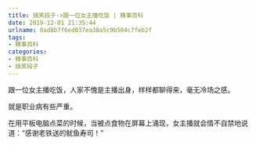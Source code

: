 ```yaml
---
title: 搞笑段子->跟一位女主播吃饭 | 糗事百科
date: 2019-12-01 21:35:44
urlname: 0ad8b7f6ed837ea38a5c9b504c7feb2f
tags: 
- 糗事百科
categories:
- 糗事百科
- 搞笑段子
---
```

跟一位女主播吃饭，人家不愧是主播出身，样样都聊得来，毫无冷场之感。

就是职业病有些严重。

在用平板电脑点菜的时候，当被点食物在屏幕上涌现，女主播就会情不自禁地说道：“感谢老铁送的鱿鱼寿司！”


